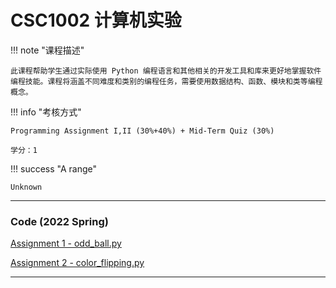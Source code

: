 # CSC1002 计算机实验

!!! note "课程描述"

    此课程帮助学生通过实际使用 Python 编程语言和其他相关的开发工具和库来更好地掌握软件编程技能。课程将涵盖不同难度和类别的编程任务，需要使用数据结构、函数、模块和类等编程概念。


!!! info "考核方式"

	Programming Assignment I,II (30%+40%) + Mid-Term Quiz (30%)
	
	学分：1

!!! success "A range"

	Unknown

---

### Code (2022 Spring)

[Assignment 1 - odd_ball.py](./A1_oddball.py)

[Assignment 2 - color_flipping.py](./A2_colorflipping.py)

---

